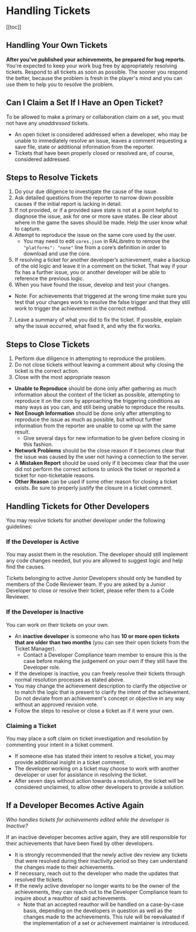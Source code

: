 # Handling Tickets

[[toc]]

## Handling Your Own Tickets

**After you've published your achievements, be prepared for bug reports.**
You're expected to keep your work bug free by appropriately resolving tickets. Respond to all tickets as soon as possible. The sooner you respond the better, because the problem is fresh in the player's mind and you can use them to help you to resolve the problem.

## Can I Claim a Set If I Have an Open Ticket?

To be allowed to make a primary or collaboration claim on a set, you must not have any _unaddressed_ tickets.

- An open ticket is considered addressed when a developer, who may be unable to immediately resolve an issue, leaves a comment requesting a save file, state or additional information from the reporter.
- Tickets that have been properly closed or resolved are, of course, considered addressed.

## Steps to Resolve Tickets

1. Do your due diligence to investigate the cause of the issue.
2. Ask detailed questions from the reporter to narrow down possible causes if the initial report is lacking in detail.
3. If not provided, or if a provided save state is not at a point helpful to diagnose the issue, ask for one or more save states. Be clear about where in the game the saves should be made. Help the user know what to capture.
4. Attempt to reproduce the issue on the same core used by the user.
   - You may need to edit `cores.json` in RALibretro to remove the `"platforms": "none"` line from a core’s definition in order to download and use the core.
5. If resolving a ticket for another developer’s achievement, make a backup of the old logic and leave it in a comment on the ticket. That way if your fix has a further issue, you or another developer will be able to reference the previous logic.
6. When you have found the issue, develop and test your changes.

- Note: For achievements that triggered at the wrong time make sure you test that your changes work to resolve the false trigger and that they still work to trigger the achievement in the correct method.

7. Leave a summary of what you did to fix the ticket. If possible, explain why the issue occurred, what fixed it, and why the fix works.

## Steps to Close Tickets

1. Perform due diligence in attempting to reproduce the problem.
2. Do not close tickets without leaving a comment about why closing the ticket is the correct action.
3. Close with the most appropriate reason

- **Unable to Reproduce** should be done only after gathering as much information about the context of the ticket as possible, attempting to reproduce it on the core by approaching the triggering conditions as many ways as you can, and still being unable to reproduce the results.
- **Not Enough Information** should be done only after attempting to reproduce the issue as much as possible, but without further information from the reporter are unable to come up with the same result.
  - Give several days for new information to be given before closing in this fashion.
- **Network Problems** should be the close reason if it becomes clear that the issue was caused by the user not having a connection to the server.
- A **Mistaken Report** should be used only if it becomes clear that the user did not perform the correct actions to unlock the ticket or reported a ticket for non-ticketable reasons.
- **Other Reason** can be used if some other reason for closing a ticket exists. Be sure to properly justify the closure in a ticket comment.

## Handling Tickets for Other Developers

You may resolve tickets for another developer under the following guidelines:

### If the Developer is Active

You may assist them in the resolution. The developer should still implement any code changes needed, but you are allowed to suggest logic and help find the causes.

Tickets belonging to active Junior Developers should only be handled by members of the Code Reviewer team. If you are asked by a Junior Developer to close or resolve their ticket, please refer them to a Code Reviewer.

### If the Developer is Inactive

You can work on their tickets on your own.

- An **inactive developer** is someone who has **10 or more open tickets that are older than two months** (you can see their open tickets from the Ticket Manager).
  - Contact a Developer Compliance team member to ensure this is the case before making the judgement on your own if they still have the Developer role.
- If the developer is inactive, you can freely resolve their tickets through normal resolution processes as stated above.
- You may change the achievement description to clarify the objective or to match the logic that is present to clarify the intent of the achievement.
  Do not deviate from an achievement's concept or objective in any way without an approved revision vote.
- Follow the steps to resolve or close a ticket as if it were your own.

### Claiming a Ticket

You may place a soft claim on ticket investigation and resolution by commenting your intent in a ticket comment.

- If someone else has stated their intent to resolve a ticket, you may provide additional insight in a ticket comment.
- The developer working on a ticket may choose to work with another developer or user for assistance in resolving the ticket.
- After seven days without action towards a resolution, the ticket will be considered unclaimed, to allow other developers to provide a solution.

## If a Developer Becomes Active Again

_Who handles tickets for achievements edited while the developer is Inactive?_

If an inactive developer becomes active again, they are still responsible for their achievements that have been fixed by other developers.

- It is strongly recommended that the newly active dev review any tickets that were resolved during their inactivity period so they can understand the changes made to their achievements.
- If necessary, reach out to the developer who made the updates that resolved the tickets.
- If the newly active developer no longer wants to be the owner of the achievements, they can reach out to the Developer Compliance team to inquire about a reauthor of said achievements.
  - Note that an accepted reauthor will be handled on a case-by-case basis, depending on the developers in question as well as the changes made to the achievements. This rule will be reevaluated if the implementation of a set or achievement maintainer is introduced.
